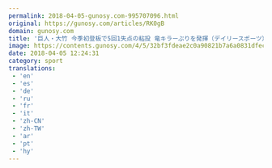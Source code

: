 ```yaml
---
permalink: 2018-04-05-gunosy.com-995707096.html
original: https://gunosy.com/articles/RK0gB
domain: gunosy.com
title: '巨人・大竹 今季初登板で5回1失点の粘投 竜キラーぶりを発揮（デイリースポーツ） - グノシー'
image: https://contents.gunosy.com/4/5/32bf3fdeae2c0a90821b7a6a0831dfec_content.jpg
date: 2018-04-05 12:24:31
category: sport
translations: 
 - 'en'
 - 'es'
 - 'de'
 - 'ru'
 - 'fr'
 - 'it'
 - 'zh-CN'
 - 'zh-TW'
 - 'ar'
 - 'pt'
 - 'hy'
---
```


